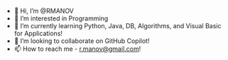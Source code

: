 - 👋 Hi, I’m @RMANOV
- 👀 I’m interested in Programming
- 🌱 I’m currently learning Python, Java, DB, Algorithms, and Visual Basic for Applications!
- 💞️ I’m looking to collaborate on GitHub Copilot!
- 📫 How to reach me - r.manov@gmail.com!

<!---
RMANOV/RMANOV is a ✨ special ✨ repository because its `README.md` (this file) appears on your GitHub profile.
You can click the Preview link to take a look at your changes.
--->
